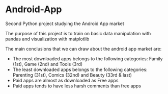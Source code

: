 # Android-App
Second Python project studying the Android App market

The purpose of this project is to train on basic data manipulation with pandas and visualization with matplotlib

The main conclusions that we can draw about the android app market are:
- The most downloaded apps belongs to the following categories: Family (1st), Game (2nd) and Tools (3rd)
- The least downloaded apps belongs to the following categories: Parenting (31st), Comics (32nd) and Beauty (33rd & last)
- Paid apps are almost as downloaded as Free apps
- Paid apps tends to have less harsh comments than free apps
